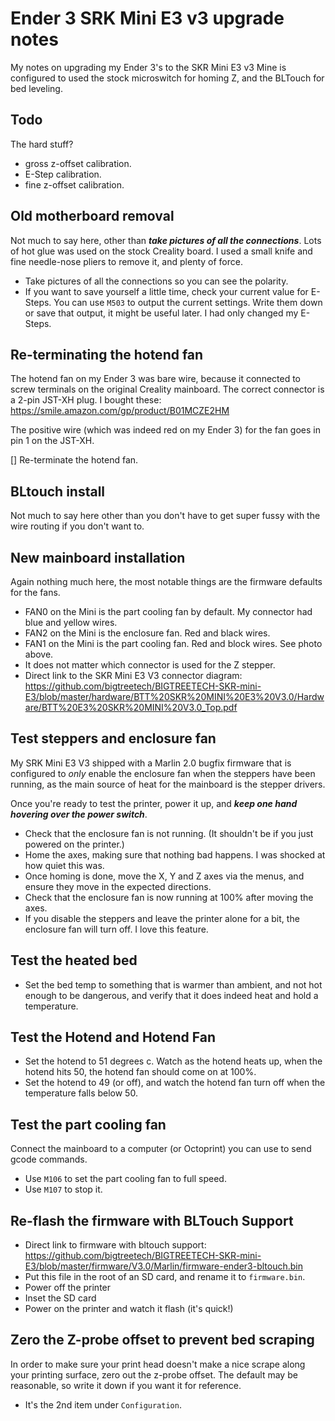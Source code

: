 # Ender 3 SRK Mini E3 v3 upgrade notes

My notes on upgrading my Ender 3's to the SKR Mini E3 v3
Mine is configured to used the stock microswitch for homing Z, and the BLTouch for bed leveling.

## Todo

The hard stuff?

* gross z-offset calibration.
* E-Step calibration.
* fine z-offset calibration.

## Old motherboard removal

Not much to say here, other than ***take pictures of all the connections***.
Lots of hot glue was used on the stock Creality board.  I used a small knife and fine needle-nose pliers to remove it, and plenty of force.

* Take pictures of all the connections so you can see the polarity.
* If you want to save yourself a little time, check your current value for E-Steps.  You can use `M503` to output the current settings.  Write them down or save that output, it might be useful later.  I had only changed my E-Steps.

## Re-terminating the hotend fan

The hotend fan on my Ender 3 was bare wire, because it connected to screw terminals on the original Creality mainboard.
The correct connector is a 2-pin JST-XH plug.  I bought these: https://smile.amazon.com/gp/product/B01MCZE2HM

The positive wire (which was indeed red on my Ender 3) for the fan goes in pin 1 on the JST-XH.  

[] Re-terminate the hotend fan.

## BLtouch install

Not much to say here other than you don't have to get super fussy with the wire routing if you don't want to.

## New mainboard installation

Again nothing much here, the most notable things are the firmware defaults for the fans.

* FAN0 on the Mini is the part cooling fan by default.  My connector had blue and yellow wires.
* FAN2 on the Mini is the enclosure fan.  Red and black wires.
* FAN1 on the Mini is the part cooling fan.  Red and block wires.  See photo above.
* It does not matter which connector is used for the Z stepper.  
* Direct link to the SKR Mini E3 V3 connector diagram: <https://github.com/bigtreetech/BIGTREETECH-SKR-mini-E3/blob/master/hardware/BTT%20SKR%20MINI%20E3%20V3.0/Hardware/BTT%20E3%20SKR%20MINI%20V3.0_Top.pdf>

## Test steppers and enclosure fan

My SRK Mini E3 V3 shipped with a Marlin 2.0 bugfix firmware that is configured to *only* enable the enclosure fan when the steppers have been running, as the main source of heat for the mainboard is the stepper drivers.

Once you're ready to test the printer, power it up, and ***keep one hand hovering over the power switch***.

* Check that the enclosure fan is not running.  (It shouldn't be if you just powered on the printer.)
* Home the axes, making sure that nothing bad happens.  I was shocked at how quiet this was.
* Once homing is done, move the X, Y and Z axes via the menus, and ensure they move in the expected directions.
* Check that the enclosure fan is now running at 100% after moving the axes.
* If you disable the steppers and leave the printer alone for a bit, the enclosure fan will turn off.  I love this feature.

## Test the heated bed

* Set the bed temp to something that is warmer than ambient, and not hot enough to be dangerous, and verify that it does indeed heat and hold a temperature.

## Test the Hotend and Hotend Fan

* Set the hotend to 51 degrees c.  Watch as the hotend heats up, when the hotend hits 50, the hotend fan should come on at 100%.
* Set the hotend to 49 (or off), and watch the hotend fan turn off when the temperature falls below 50.

## Test the part cooling fan

Connect the mainboard to a computer (or Octoprint) you can use to send gcode commands.

* Use `M106` to set the part cooling fan to full speed.
* Use `M107` to stop it.

## Re-flash the firmware with BLTouch Support

* Direct link to firmware with bltouch support: https://github.com/bigtreetech/BIGTREETECH-SKR-mini-E3/blob/master/firmware/V3.0/Marlin/firmware-ender3-bltouch.bin
* Put this file in the root of an SD card, and rename it to `firmware.bin`.
* Power off the printer
* Inset the SD card
* Power on the printer and watch it flash (it's quick!)

## Zero the Z-probe offset to prevent bed scraping

In order to make sure your print head doesn't make a nice scrape along your printing surface, zero out the z-probe offset.  The default may be reasonable, so write it down if you want it for reference.

* It's the 2nd item under `Configuration`.


